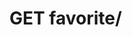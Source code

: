 #  GET favorite/

<api-endpoint openapi-path="../../api/backend_flashpomo-openapi.yaml" method="GET" endpoint="/favorite/"/>